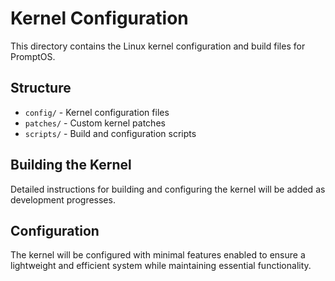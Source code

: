 # Kernel Configuration

This directory contains the Linux kernel configuration and build files for PromptOS.

## Structure

- `config/` - Kernel configuration files
- `patches/` - Custom kernel patches
- `scripts/` - Build and configuration scripts

## Building the Kernel

Detailed instructions for building and configuring the kernel will be added as development progresses.

## Configuration

The kernel will be configured with minimal features enabled to ensure a lightweight and efficient system while maintaining essential functionality.